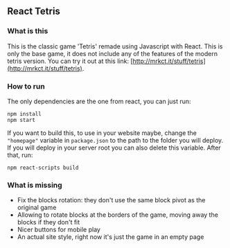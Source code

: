 ## React Tetris

### What is this
This is the classic game 'Tetris' remade using Javascript with React. This is only the base game, it does not include any of the features of the modern tetris version. You can try it out at this link: [http://mrkct.it/stuff/tetris](http://mrkct.it/stuff/tetris). 


### How to run
The only dependencies are the one from react, you can just run:

    npm install
    npm start

If you want to build this, to use in your website maybe, change the `"homepage"` variable in `package.json` to the path to the folder you will deploy. If you will deploy in your server root you can also delete this variable. After that, run:

    npm react-scripts build


### What is missing
- Fix the blocks rotation: they don't use the same block pivot as the original game
- Allowing to rotate blocks at the borders of the game, moving away the blocks if they don't fit
- Nicer buttons for mobile play
- An actual site style, right now it's just the game in an empty page